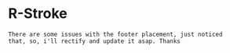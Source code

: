 # R-Stroke


<code>There are some issues with the footer placement, just noticed that, so, i'll rectify and update it asap. Thanks</code>

